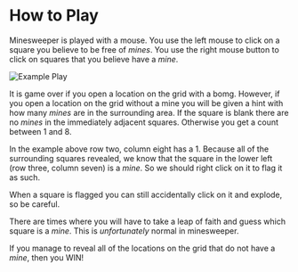 How to Play
===========

Minesweeper is played with a mouse. You use the left mouse to click on a square you believe to be free of _mines_. 
You use the right mouse button to click on squares that you believe have a _mine_.

![Example Play](help/example.png)

It is game over if you open a location on the grid with a bomg. However, if you open a location on the grid without a mine you will be given a hint with how many _mines_ are in the surrounding area. 
If the square is blank there are no _mines_ in the immediately adjacent squares. Otherwise you get a count between 1 and 8. 

In the example above row two, column eight has a 1. Because all of the surrounding squares revealed, we know that the square in the lower left (row three, column seven) is a _mine_. So we should right click on it to flag it as such.

When a square is flagged you can still accidentally click on it and explode, so be careful.

There are times where you will have to take a leap of faith and guess which square is a _mine_. 
This is _unfortunately_ normal in minesweeper.

If you manage to reveal all of the locations on the grid that do not have a _mine_, then you WIN!
